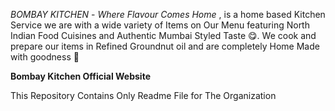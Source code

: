 *BOMBAY KITCHEN* - _Where Flavour Comes Home_ ,  is a home based Kitchen Service we are with a wide variety of Items on Our Menu featuring North Indian Food Cuisines and Authentic Mumbai Styled Taste 😋. We cook and prepare our items in Refined Groundnut oil and are completely Home Made with goodness 🌿

**Bombay Kitchen Official Website**

This Repository Contains Only Readme File for The Organization
